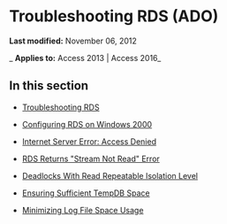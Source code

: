
# Troubleshooting RDS (ADO)

 **Last modified:** November 06, 2012

 _ **Applies to:** Access 2013 | Access 2016_

## In this section


- [Troubleshooting RDS](c0e3243a-2e9d-33c1-b83f-c70a0836a9aa.md)
    
- [Configuring RDS on Windows 2000](eb2d4c1d-8b3b-07ac-258f-edb0b1a3daba.md)
    
- [Internet Server Error: Access Denied](65f4608b-afec-2867-dae3-e29bae03a6fd.md)
    
- [RDS Returns "Stream Not Read" Error](325f7b9d-8e71-bc2c-94e3-b4b4a1a2dc58.md)
    
- [Deadlocks With Read Repeatable Isolation Level](3d5f3293-33bb-cf6d-362a-278f9ec1bd3c.md)
    
- [Ensuring Sufficient TempDB Space](2729c118-ec8b-1fcb-4a90-56b57823b24c.md)
    
- [Minimizing Log File Space Usage](d527c313-35ad-c30e-6ea1-ddfeff1fe890.md)
    
